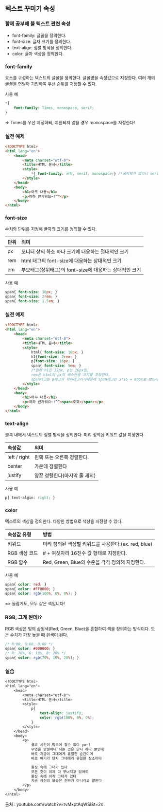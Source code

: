## 텍스트 꾸미기 속성

### 함께 공부해 볼 텍스트 관련 속성
- font-family: 글꼴을 정의한다.
- font-size: 글자 크기를 정의한다.
- text-align: 정렬 방식을 정의한다.
- color: 글자 색상을 정의한다.

### font-family
요소를 구성하는 텍스트의 글꼴을 정의한다. 글꼴명을 속성값으로 지정한다. 여러 개의 글꼴을 연달아 기입하여 우선 순위를 지정할 수 있다.

사용 예
``` css
*{
	font-family: Times, monospace, serif;
}
```
=> Times를 우선 지정하되, 지원되지 않을 경우 monospace를 지정한다!

### 실전 예제
``` html
<!DOCTYPE html>
<html lang="en">
    <head>
        <meta charset="utf-8">
        <title>HTML 문서</title>
        <style>
            *{ font-family: 굴림, serif, monospace;} /*굴림체가 없으니 serif로 지정됨*/
        </style>
    </head>
    <body>
        <h1>아무 내용</h1>
        <p>하하 반가워요~!^^</p>
    </body>
</html>
```

### font-size
수치와 단위를 지정해 글자의 크기를 정의할 수 있다.

| 단위 | 의미 |
|:----------|:----------|
| px   | 모니터 상의 화소 하나 크기에 대응하는 절대적인 크기  |
| rem  | html 태그의 font-size에 대응하는 상대적인 크기   |
| em   | 부모태그(상위태그)의 font-size에 대응하는 상대적인 크기   |

사용 예
```css
span{ font-size: 16px; }
span{ font-size: 2rem; }
span{ font-size: 1.5em; }
```

### 실전 예제
``` html
<!DOCTYPE html>
<html lang="en">
    <head>
        <meta charset="utf-8">
        <title>HTML 문서</title>
        <style>
            html{ font-size: 18px; }
            h1{font-size: 2rem; }
            p{font-size: 16px; } 
            span{ font-size: 5em; }
            /*원래 h1은 32px, p는 16px임, 
            rem은 html의 px의 배수만큼 크기를 조정한다. 
            span태그는 p태그의 하위태그이기때문에 span태그는 5*16 = 80px로 보인다. */
        </style>
    </head>
    <body>
        <h1>아무 내용</h1>
        <p>하하 반가워요~!^^<span>호호</span></p>
    </body>
</html>
```

### text-align
블록 내에서 텍스트의 정렬 방식을 정의한다. 미리 정의된 키워드 값을 지정한다.

| 속성값  | 의미  |
|:----------|:----------|
| left / right    | 왼쪽 또는 오른쪽 정렬한다.    |
| center    | 가운데 정렬한다    |
| justify    | 양끝 정렬한다(마지막 줄 제외)    |

사용 예
``` css
p{ text-algin: right; }
```

### color
텍스트의 색상을 정의한다. 다양한 방법으로 색상을 지정할 수 있다.

| 속성값 유형  | 방법  |
|:----------|:----------|
| 키워드    |  미리 정의된 색상별 키워드를 사용한다.(ex. red, blue)    |
| RGB 색상 코드    | # + 여섯자리 16진수 값 형태로 지정한다.    |
| RGB 함수    | Red, Green, Blue의 수준을 각각 정의해 지정한다.    |

사용 예
``` css
span{ color: red; }
span{ color: #FF0000; }
span{ color: rgb(100%, 0%, 0%); }
```
=> 놀랍게도, 모두 같은 색입니다!

### RGB, 그게 뭔데!?
RGB 색상은 빛의 삼원색(Red, Green, Blue)을 혼합하여 색을 정의하는 방식이다. 모든 수치가 가장 높을 때 흰색이 된다.

``` css
/* R:00, G:00, B:00 */
span{ color: #000000; }
/* R: 70%, G: 10%, B: 20% */
span{ color: rgb(70%, 10%, 20%); }
```
### 실습

``` css
<!DOCTYPE html>
<html lang="en">
    <head>
        <meta charset="utf-8">
        <title>HTML 문서</title>
        <style>
            p{ 
                text-align: justify; 
                color: rgb(100%, 0%, 0%);
            }
        </style>
    </head>
    <body>
        <p>
            결코 시간이 멈추어 질순 없다 yo~!
            무엇을 망설이나 되는 것은 단지 하나 뿐인데
            바로 지금이 그대에게 유일한 순간이며
            바로 여기가 단지 그대에게 유일한 장소이다

            환상 속에 그대가 있다
            모든 것이 이제 다 무너지고 있어도
            환상 속에 아직 그대가 있다
            지금 자신의 모습은 진짜가 아니라고 말한다
        </p>
    </body>
</html>
```


출처 : youtube.com/watch?v=tvMxptAqWSI&t=2s